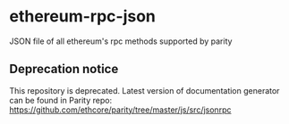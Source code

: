 # ethereum-rpc-json

JSON file of all ethereum's rpc methods supported by parity

## Deprecation notice
This repository is deprecated. Latest version of documentation generator can be found in Parity repo:
https://github.com/ethcore/parity/tree/master/js/src/jsonrpc
